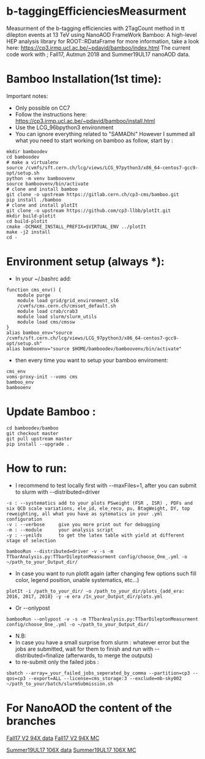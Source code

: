 # b-taggingEfficienciesMeasurment
Measurment of the b-tagging efficiencies with 2TagCount method in tt dilepton events at 13 TeV using NanoAOD
FrameWork Bamboo: A high-level HEP analysis library for ROOT::RDataFrame
for more information, take a look here: https://cp3.irmp.ucl.ac.be/~pdavid/bamboo/index.html
The current code work with ; Fall17, Autmun 2018 and Summer19UL17 nanoAOD data. 

# Bamboo Installation(1st time):
Important notes:
- Only possible on CC7
- Follow the instructions here: https://cp3.irmp.ucl.ac.be/~pdavid/bamboo/install.html
- Use the LCG_96bpython3 environment
- You can ignore everything related to "SAMADhi"
However I summed all what you need to start working on bamboo as follow, start by : 
```
mkdir bamboodev
cd bamboodev
# make a virtualenv
source /cvmfs/sft.cern.ch/lcg/views/LCG_97python3/x86_64-centos7-gcc9-opt/setup.sh
python -m venv bamboovenv
source bamboovenv/bin/activate
# clone and install bamboo
git clone -o upstream https://gitlab.cern.ch/cp3-cms/bamboo.git
pip install ./bamboo
# clone and install plotIt
git clone -o upstream https://github.com/cp3-llbb/plotIt.git
mkdir build-plotit
cd build-plotit
cmake -DCMAKE_INSTALL_PREFIX=$VIRTUAL_ENV ../plotIt
make -j2 install
cd -
```
# Environment setup (always *):
- In your ~/.bashrc add:
```
function cms_env() {
    module purge
    module load grid/grid_environment_sl6
    /cvmfs/cms.cern.ch/cmsset_default.sh
    module load crab/crab3
    module load slurm/slurm_utils
    module load cms/cmssw
}
alias bamboo_env="source /cvmfs/sft.cern.ch/lcg/views/LCG_97python3/x86_64-centos7-gcc9-opt/setup.sh"
alias bambooenv="source $HOME/bamboodev/bamboovenv/bin/activate"
```
- then every time you want to setup your bamboo enviroment:
```
cms_env
voms-proxy-init --voms cms
bamboo_env
bambooenv
```
# Update Bamboo :
```
cd bamboodev/bamboo
git checkout master
git pull upstream master
pip install --upgrade .
```
# How to run:
- I recommend to test locally first with --maxFiles=1, after you can submit to slurm with --distributed=driver

```
-s : --systematics add to your plots PSweight (FSR , ISR) , PDFs and six QCD scale variations, ele_id, ele_reco, pu, BtagWeight, DY, top reweighting, all what you have as sytematics in your .yml configuration
-v : --verbose     give you more print out for debugging 
-m : --module      your analysis script
-y : --yeilds      to get the latex table with yield at different stage of selection

bambooRun --distributed=driver -v -s -m TTbarAnalysis.py:TTbarDileptonMeasurment config/choose_One_.yml -o ~/path_to_your_Output_dir/
```
- In case you want to run plotIt again (after changing few options such fill color, legend position, unable systematics, etc...)
```
plotIt -i /path_to_your_dir/ -o /path_to_your_dir/plots_{add_era: 2016, 2017, 2018} -y -e era /In_your_Output_dir/plots.yml
```
- Or --onlypost
```
bambooRun --onlypost -v -s -m TTbarAnalysis.py:TTbarDileptonMeasurment config/choose_One_.yml -o ~/path_to_your_Output_dir/
```
- N.B:
- In case you have a small surprise from slurm : whatever error but the jobs are submitted, wait for them to finish and run with --distributed=finalize (afterwards, to merge the outputs)
- to re-submit only the failed jobs :
```
sbatch --array=_your_failed_jobs_seperated_by_comma --partition=cp3 --qos=cp3 --export=ALL --license=cms_storage:3 --exclude=mb-sky002 ~/path_to_your/batch/slurmSubmission.sh
```

# For NanoAOD the content of the branches 
[Fall17 V2 94X data](https://cms-nanoaod-integration.web.cern.ch/integration/master-102X/data94Xv2_doc.html)
[Fall17 V2 94X MC ](https://cms-nanoaod-integration.web.cern.ch/integration/master-102X/mc94Xv2_doc.html)

[Summer19UL17 106X data](https://cms-nanoaod-integration.web.cern.ch/integration/master-106X/data106Xul17_doc.html)
[Summer19UL17 106X MC](https://cms-nanoaod-integration.web.cern.ch/integration/master-106X/mc106Xul17_doc.html#MET)
